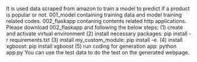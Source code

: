 It is used data scraped from amazon to train a model to predict if a product is popular or not.
001_model containing training data and model training related codes.
002_flaskapp contaning contents related http applications.
Please download 002_flaskapp and following the below steps:
(1) create and activate virtual environment
(2) install necessary packages: pip install -r requirements.txt
(3) install my_custom_module: pip install -e.
(4) install xgboost: pip install xgboost
(5) run coding for generation app: python app.py
You can use the test data to do the test on the generated webpage.
